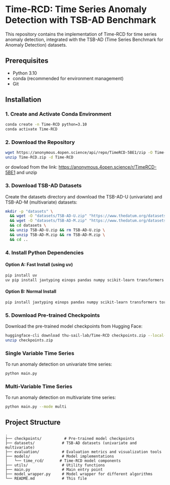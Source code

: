 # Time-RCD: Time Series Anomaly Detection with TSB-AD Benchmark

This repository contains the implementation of Time-RCD for time series anomaly detection, integrated with the TSB-AD (Time Series Benchmark for Anomaly Detection) datasets.

## Prerequisites

- Python 3.10
- conda (recommended for environment management)
- Git

## Installation

### 1. Create and Activate Conda Environment

```bash
conda create -n Time-RCD python=3.10
conda activate Time-RCD
```

### 2. Download the Repository

```bash
wget https://anonymous.4open.science/api/repo/TimeRCD-5BE1/zip -O Time-RCD.zip
unzip Time-RCD.zip -d Time-RCD
```
or dowload from the link: https://anonymous.4open.science/r/TimeRCD-5BE1 and unzip

### 3. Download TSB-AD Datasets

Create the datasets directory and download the TSB-AD-U (univariate) and TSB-AD-M (multivariate) datasets:

```bash
mkdir -p "datasets" \
  && wget -O "datasets/TSB-AD-U.zip" "https://www.thedatum.org/datasets/TSB-AD-U.zip" \
  && wget -O "datasets/TSB-AD-M.zip" "https://www.thedatum.org/datasets/TSB-AD-M.zip" \
  && cd datasets \
  && unzip TSB-AD-U.zip && rm TSB-AD-U.zip \
  && unzip TSB-AD-M.zip && rm TSB-AD-M.zip \
  && cd ..
```

### 4. Install Python Dependencies

#### Option A: Fast Install (using uv)

```bash
pip install uv
uv pip install jaxtyping einops pandas numpy scikit-learn transformers torch torchvision statsmodels matplotlib seaborn -U "huggingface_hub[cli]"
```

#### Option B: Normal Install

```bash
pip install jaxtyping einops pandas numpy scikit-learn transformers torch torchvision statsmodels matplotlib seaborn -U "huggingface_hub[cli]"
```

### 5. Download Pre-trained Checkpoints

Download the pre-trained model checkpoints from Hugging Face:

```bash
huggingface-cli download thu-sail-lab/Time-RCD checkpoints.zip --local-dir ./
unzip checkpoints.zip
```

### Single Variable Time Series

To run anomaly detection on univariate time series:

```bash
python main.py
```

### Multi-Variable Time Series

To run anomaly detection on multivariate time series:

```bash
python main.py --mode multi
```


## Project Structure

```
.
├── checkpoints/          # Pre-trained model checkpoints
├── datasets/            # TSB-AD datasets (univariate and multivariate)
├── evaluation/          # Evaluation metrics and visualization tools
├── models/              # Model implementations
│   └── time_rcd/       # Time-RCD model components
├── utils/               # Utility functions
├── main.py              # Main entry point
├── model_wrapper.py     # Model wrapper for different algorithms
└── README.md            # This file
```

